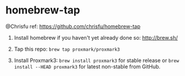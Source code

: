 homebrew-tap
============

@Chrisfu  ref: https://github.com/chrisfu/homebrew-tap 

1. Install homebrew if you haven't yet already done so: http://brew.sh/

2. Tap this repo: `brew tap proxmark/proxmark3`

3. Install Proxmark3: `brew install proxmark3` for stable release or `brew install --HEAD proxmark3` for latest non-stable from GitHub.

